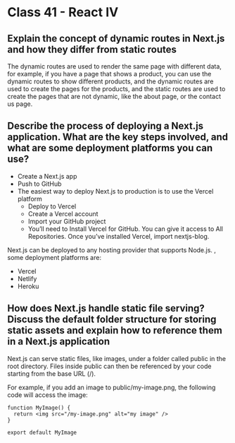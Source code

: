 # Class 41 - React IV

## Explain the concept of dynamic routes in Next.js and how they differ from static routes

The dynamic routes are used to render the same page with different data, for example, if you have a page that shows a product, you can use the dynamic routes to show different products, and the dynamic routes are used to create the pages for the products, and the static routes are used to create the pages that are not dynamic, like the about page, or the contact us page.

## Describe the process of deploying a Next.js application. What are the key steps involved, and what are some deployment platforms you can use?

- Create a Next.js app
- Push to GitHub
- The easiest way to deploy Next.js to production is to use the Vercel platform
   - Deploy to Vercel
   - Create a Vercel account
   - Import your GitHub project
   - You’ll need to Install Vercel for GitHub. You can give it access to All Repositories. Once you’ve installed Vercel, import nextjs-blog.

Next.js can be deployed to any hosting provider that supports Node.js. , some deployment platforms are:

- Vercel
- Netlify
- Heroku

## How does Next.js handle static file serving? Discuss the default folder structure for storing static assets and explain how to reference them in a Next.js application

Next.js can serve static files, like images, under a folder called public in the root directory. Files inside public can then be referenced by your code starting from the base URL (/).

For example, if you add an image to public/my-image.png, the following code will access the image:

``` 
function MyImage() {
  return <img src="/my-image.png" alt="my image" />
}

export default MyImage
```